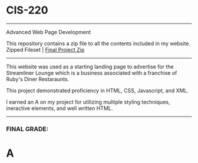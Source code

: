 # CIS-220
---------
Advanced Web Page Development

This repository contains a zip file to all the contents included in my website.
Zipped Fileset | [Final Project Zip](https://https://github.com/rebelskywalker/CIS-220/blob/main/CIS220Final.zip)

------

This website was used as a starting landing page to advertise for the Streamliner Lounge which is a business associated with
a franchise of Ruby's Diner Restaraunts. 

This project demonstrated proficiency in HTML, CSS, Javascript, and XML.

I earned an A on my project for utilizing multiple styling techniques, ineractive elements, and well written HTML.

------

### FINAL GRADE:
# A
